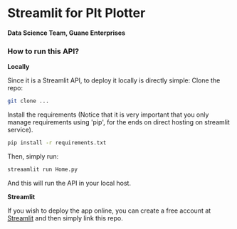 # Streamlit for Plt Plotter

**Data Science Team, Guane Enterprises**


### How to run this API?
**Locally**


Since it is a Streamlit API, to deploy it locally is directly simple:
Clone the repo:
```bash
git clone ...
```

Install the requirements (Notice that it is very important that you only manage requirements using 'pip', for the ends on direct hosting on streamlit service).
```bash
pip install -r requirements.txt
```

Then, simply run:
```bash
streaamlit run Home.py
```

And this will run the API in your local host.

**Streamlit**


If you wish to deploy the app online, you can create a free account at [Streamlit](https://streamlit.io/) and then simply link this repo.


